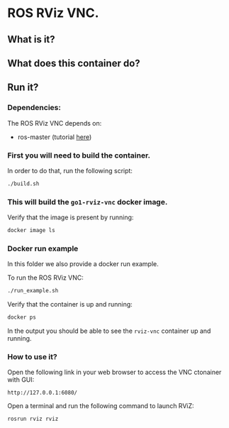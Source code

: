 # ROS RViz VNC. 

## What is it?


## What does this container do?


## Run it?

### Dependencies:

The ROS RViz VNC depends on:
  - ros-master (tutorial [here](../ros-master/))

### First you will need to build the container. 

In order to do that, run the following script:
```bash
./build.sh
```

### This will build the `go1-rviz-vnc` docker image. 

Verify that the image is present by running:
```bash
docker image ls
```

### Docker run example
In this folder we also provide a docker run example. 

To run the ROS RViz VNC:
```bash
./run_example.sh
```

Verify that the container is up and running:
```bash
docker ps
```

In the output you should be able to see the `rviz-vnc` container up and running.

### How to use it?

Open the following link in your web browser to access the VNC ctonainer with GUI:
```
http://127.0.0.1:6080/
```

Open a terminal and run the following command to launch RViZ:
```bash
rosrun rviz rviz
```


